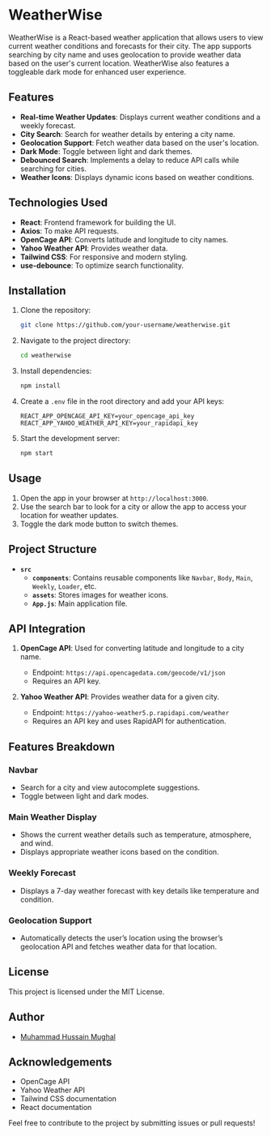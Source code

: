 # WeatherWise

WeatherWise is a React-based weather application that allows users to view current weather conditions and forecasts for their city. The app supports searching by city name and uses geolocation to provide weather data based on the user's current location. WeatherWise also features a toggleable dark mode for enhanced user experience.

## Features
- **Real-time Weather Updates**: Displays current weather conditions and a weekly forecast.
- **City Search**: Search for weather details by entering a city name.
- **Geolocation Support**: Fetch weather data based on the user's location.
- **Dark Mode**: Toggle between light and dark themes.
- **Debounced Search**: Implements a delay to reduce API calls while searching for cities.
- **Weather Icons**: Displays dynamic icons based on weather conditions.

## Technologies Used
- **React**: Frontend framework for building the UI.
- **Axios**: To make API requests.
- **OpenCage API**: Converts latitude and longitude to city names.
- **Yahoo Weather API**: Provides weather data.
- **Tailwind CSS**: For responsive and modern styling.
- **use-debounce**: To optimize search functionality.

## Installation
1. Clone the repository:
   ```bash
   git clone https://github.com/your-username/weatherwise.git
   ```
2. Navigate to the project directory:
   ```bash
   cd weatherwise
   ```
3. Install dependencies:
   ```bash
   npm install
   ```
4. Create a `.env` file in the root directory and add your API keys:
   ```env
   REACT_APP_OPENCAGE_API_KEY=your_opencage_api_key
   REACT_APP_YAHOO_WEATHER_API_KEY=your_rapidapi_key
   ```
5. Start the development server:
   ```bash
   npm start
   ```

## Usage
1. Open the app in your browser at `http://localhost:3000`.
2. Use the search bar to look for a city or allow the app to access your location for weather updates.
3. Toggle the dark mode button to switch themes.

## Project Structure
- **`src`**
  - **`components`**: Contains reusable components like `Navbar`, `Body`, `Main`, `Weekly`, `Loader`, etc.
  - **`assets`**: Stores images for weather icons.
  - **`App.js`**: Main application file.

## API Integration
1. **OpenCage API**: Used for converting latitude and longitude to a city name.
   - Endpoint: `https://api.opencagedata.com/geocode/v1/json`
   - Requires an API key.

2. **Yahoo Weather API**: Provides weather data for a given city.
   - Endpoint: `https://yahoo-weather5.p.rapidapi.com/weather`
   - Requires an API key and uses RapidAPI for authentication.

## Features Breakdown
### Navbar
- Search for a city and view autocomplete suggestions.
- Toggle between light and dark modes.

### Main Weather Display
- Shows the current weather details such as temperature, atmosphere, and wind.
- Displays appropriate weather icons based on the condition.

### Weekly Forecast
- Displays a 7-day weather forecast with key details like temperature and condition.

### Geolocation Support
- Automatically detects the user’s location using the browser’s geolocation API and fetches weather data for that location.

## License
This project is licensed under the MIT License.

## Author
- [Muhammad Hussain Mughal](https://www.linkedin.com/in/muhammad-hussain-mughal-213069248/)

## Acknowledgements
- OpenCage API
- Yahoo Weather API
- Tailwind CSS documentation
- React documentation

Feel free to contribute to the project by submitting issues or pull requests!

